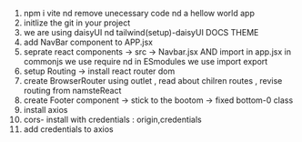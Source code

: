 1. npm i vite nd remove unecessary code nd a hellow world app
2. initlize the git in your project
3. we are using daisyUI nd tailwind(setup)-daisyUI DOCS THEME
4. add NavBar component to APP.jsx
5. seprate react components -> src -> Navbar.jsx AND import in app.jsx
   in commonjs we use require nd in ESmodules we use import export
6. setup Routing -> install react router dom
7. create BrowserRouter using outlet , read about chilren routes , revise routing from namsteReact
8. create Footer component -> stick to the bootom -> fixed bottom-0 class
9. install axios
10. cors- install with credentials : origin,credentials
11. add credentials to axios
